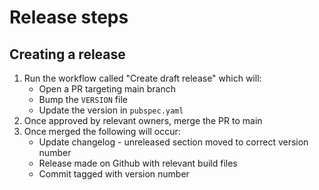 # Release steps

## Creating a release

1. Run the workflow called "Create draft release" which will:
   - Open a PR targeting main branch
   - Bump the `VERSION` file
   - Update the version in `pubspec.yaml`
2. Once approved by relevant owners, merge the PR to main
3. Once merged the following will occur:
   - Update changelog - unreleased section moved to correct version number
   - Release made on Github with relevant build files
   - Commit tagged with version number
